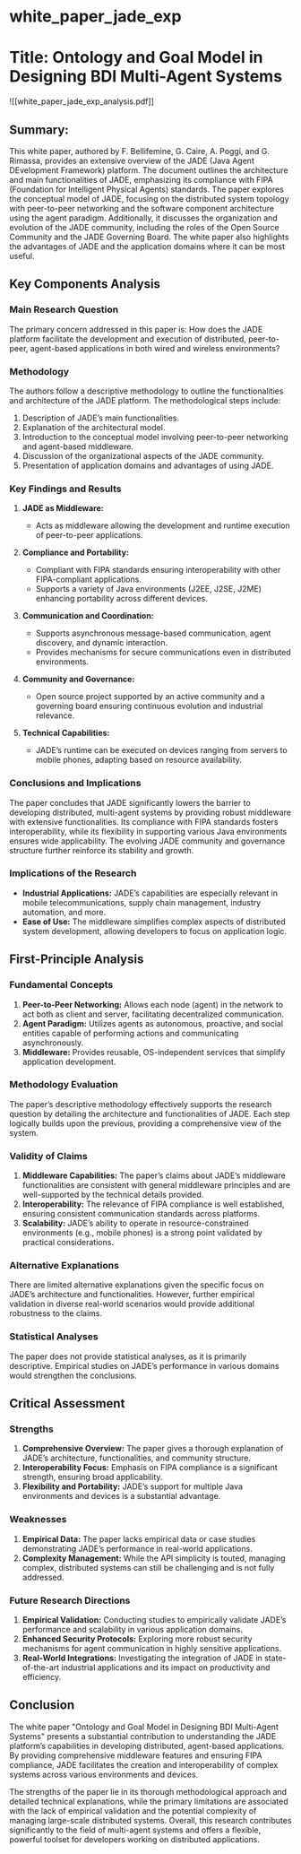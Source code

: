 # white_paper_jade_exp

# Title: Ontology and Goal Model in Designing BDI Multi-Agent Systems
![[white_paper_jade_exp_analysis.pdf]]

## Summary:
This white paper, authored by F. Bellifemine, G. Caire, A. Poggi, and G. Rimassa, provides an extensive overview of the JADE (Java Agent DEvelopment Framework) platform. The document outlines the architecture and main functionalities of JADE, emphasizing its compliance with FIPA (Foundation for Intelligent Physical Agents) standards. The paper explores the conceptual model of JADE, focusing on the distributed system topology with peer-to-peer networking and the software component architecture using the agent paradigm. Additionally, it discusses the organization and evolution of the JADE community, including the roles of the Open Source Community and the JADE Governing Board. The white paper also highlights the advantages of JADE and the application domains where it can be most useful.

## Key Components Analysis

### Main Research Question
The primary concern addressed in this paper is: How does the JADE platform facilitate the development and execution of distributed, peer-to-peer, agent-based applications in both wired and wireless environments? 

### Methodology
The authors follow a descriptive methodology to outline the functionalities and architecture of the JADE platform. The methodological steps include:
1. Description of JADE’s main functionalities.
2. Explanation of the architectural model.
3. Introduction to the conceptual model involving peer-to-peer networking and agent-based middleware.
4. Discussion of the organizational aspects of the JADE community.
5. Presentation of application domains and advantages of using JADE.

### Key Findings and Results
1. **JADE as Middleware:**
   - Acts as middleware allowing the development and runtime execution of peer-to-peer applications.
   
2. **Compliance and Portability:**
   - Compliant with FIPA standards ensuring interoperability with other FIPA-compliant applications.
   - Supports a variety of Java environments (J2EE, J2SE, J2ME) enhancing portability across different devices.

3. **Communication and Coordination:**
   - Supports asynchronous message-based communication, agent discovery, and dynamic interaction.
   - Provides mechanisms for secure communications even in distributed environments.

4. **Community and Governance:**
   - Open source project supported by an active community and a governing board ensuring continuous evolution and industrial relevance.

5. **Technical Capabilities:**
   - JADE’s runtime can be executed on devices ranging from servers to mobile phones, adapting based on resource availability.

### Conclusions and Implications
The paper concludes that JADE significantly lowers the barrier to developing distributed, multi-agent systems by providing robust middleware with extensive functionalities. Its compliance with FIPA standards fosters interoperability, while its flexibility in supporting various Java environments ensures wide applicability. The evolving JADE community and governance structure further reinforce its stability and growth.

### Implications of the Research
- **Industrial Applications:** JADE’s capabilities are especially relevant in mobile telecommunications, supply chain management, industry automation, and more.
- **Ease of Use:** The middleware simplifies complex aspects of distributed system development, allowing developers to focus on application logic.

## First-Principle Analysis

### Fundamental Concepts
1. **Peer-to-Peer Networking:** Allows each node (agent) in the network to act both as client and server, facilitating decentralized communication.
2. **Agent Paradigm:** Utilizes agents as autonomous, proactive, and social entities capable of performing actions and communicating asynchronously.
3. **Middleware:** Provides reusable, OS-independent services that simplify application development.

### Methodology Evaluation
The paper’s descriptive methodology effectively supports the research question by detailing the architecture and functionalities of JADE. Each step logically builds upon the previous, providing a comprehensive view of the system.

### Validity of Claims
1. **Middleware Capabilities:** The paper’s claims about JADE’s middleware functionalities are consistent with general middleware principles and are well-supported by the technical details provided.
2. **Interoperability:** The relevance of FIPA compliance is well established, ensuring consistent communication standards across platforms.
3. **Scalability:** JADE’s ability to operate in resource-constrained environments (e.g., mobile phones) is a strong point validated by practical considerations.

### Alternative Explanations
There are limited alternative explanations given the specific focus on JADE’s architecture and functionalities. However, further empirical validation in diverse real-world scenarios would provide additional robustness to the claims.

### Statistical Analyses
The paper does not provide statistical analyses, as it is primarily descriptive. Empirical studies on JADE’s performance in various domains would strengthen the conclusions.

## Critical Assessment

### Strengths
1. **Comprehensive Overview:** The paper gives a thorough explanation of JADE’s architecture, functionalities, and community structure.
2. **Interoperability Focus:** Emphasis on FIPA compliance is a significant strength, ensuring broad applicability.
3. **Flexibility and Portability:** JADE’s support for multiple Java environments and devices is a substantial advantage.

### Weaknesses
1. **Empirical Data:** The paper lacks empirical data or case studies demonstrating JADE’s performance in real-world applications.
2. **Complexity Management:** While the API simplicity is touted, managing complex, distributed systems can still be challenging and is not fully addressed.

### Future Research Directions
1. **Empirical Validation:** Conducting studies to empirically validate JADE’s performance and scalability in various application domains.
2. **Enhanced Security Protocols:** Exploring more robust security mechanisms for agent communication in highly sensitive applications.
3. **Real-World Integrations:** Investigating the integration of JADE in state-of-the-art industrial applications and its impact on productivity and efficiency.

## Conclusion
The white paper "Ontology and Goal Model in Designing BDI Multi-Agent Systems" presents a substantial contribution to understanding the JADE platform’s capabilities in developing distributed, agent-based applications. By providing comprehensive middleware features and ensuring FIPA compliance, JADE facilitates the creation and interoperability of complex systems across various environments and devices.

The strengths of the paper lie in its thorough methodological approach and detailed technical explanations, while the primary limitations are associated with the lack of empirical validation and the potential complexity of managing large-scale distributed systems. Overall, this research contributes significantly to the field of multi-agent systems and offers a flexible, powerful toolset for developers working on distributed applications.
